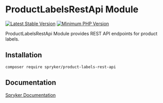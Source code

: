 # ProductLabelsRestApi Module
[![Latest Stable Version](https://poser.pugx.org/spryker/product-labels-rest-api/v/stable.svg)](https://packagist.org/packages/spryker/product-labels-rest-api)
[![Minimum PHP Version](https://img.shields.io/badge/php-%3E%3D%207.4-8892BF.svg)](https://php.net/)

ProductLabelsRestApi Module provides REST API endpoints for product labels.

## Installation

```
composer require spryker/product-labels-rest-api
```

## Documentation

[Spryker Documentation](https://academy.spryker.com/developing_with_spryker/module_guide/modules.html)
